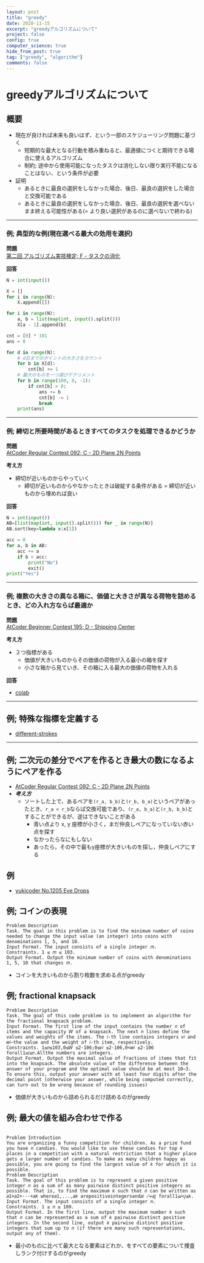 ```yaml
---
layout: post
title: "greedy"
date: 2020-11-15
excerpt: "greedyアルゴリズムについて"
project: false
config: true
computer_science: true
hide_from_post: true
tag: ["greedy", "algorithm"]
comments: false
---
```



# greedyアルゴリズムについて

## 概要
 - 現在が良ければ未来も良いはず、という一部のスケジューリング問題に基づく
   - 短期的な最大となる行動を積み重ねると、最適値につくと期待できる場合に使えるアルゴリズム
   - 制約; 途中から使用可能になったタスクは消化しない限り実行不能になることはない、という条件が必要
 - 証明
   - あるときに最良の選択をしなかった場合、後日、最良の選択をした場合と交換可能である
   - あるときに最良の選択をしなかった場合、後日、最良の選択を選べないまま終える可能性がある(= より良い選択があるのに選べないで終わる)

--- 

### 例; 典型的な例(現在選べる最大の効用を選択)

**問題**  
[第二回 アルゴリズム実技検定; F - タスクの消化](https://atcoder.jp/contests/past202004-open/tasks/past202004_f)  

**回答**  
```python
N = int(input())

X = []
for i in range(N):
    X.append([])

for i in range(N):
    a, b = list(map(int, input().split()))
    X[a - 1].append(b)

cnt = [0] * 101
ans = 0

for d in range(N):
	# d日までのポイントの大きさをカウント
    for b in X[d]:
        cnt[b] += 1
	# 最大のものを一つ選びデクリメント
    for b in range(100, 0, -1):
        if cnt[b] > 0:
            ans += b
            cnt[b] -= 1
            break
    print(ans)
```

---

### 例; 締切と所要時間があるときすべてのタスクを処理できるかどうか

**問題**  
[AtCoder Regular Contest 092; C - 2D Plane 2N Points](https://atcoder.jp/contests/arc092/tasks/arc092_a)  

**考え方**  
 - 締切が近いものからやっていく
   - 締切が近いものからやなかったときは破綻する条件がある = 締切が近いものから埋めれば良い

**回答**  
```python
N = int(input())
AB=[list(map(int, input().split())) for _ in range(N)]
AB.sort(key=lambda x:x[1])

acc = 0
for a, b in AB:
    acc += a
    if b < acc:
        print("No")
        exit()
print("Yes")
```

---

### 例; 複数の大きさの異なる箱に、価値と大きさが異なる荷物を詰めるとき、どの入れ方ならば最適か  

**問題**  
[AtCoder Beginner Contest 195; D - Shipping Center](https://atcoder.jp/contests/abc195/tasks/abc195_d)  

**考え方**  
 - ２つ指標がある
   - 価値が大きいものからその価値の荷物が入る最小の箱を探す
   - 小さな箱から見ていき、その箱に入る最大の価値の荷物を入れる

**回答**  
 - [colab](https://colab.research.google.com/drive/1MRhuN2TKHgHGY6WaU_F6QiRH4inwhBjz?usp=sharing)
---

## 例; 特殊な指標を定義する
 - [different-strokes](/different-strokes)

---

## 例; 二次元の差分でペアを作るとき最大の数になるようにペアを作る
 - [AtCoder Regular Contest 092; C - 2D Plane 2N Points](https://atcoder.jp/contests/arc092/tasks/arc092_a)
 - ***考え方***
   - ソートした上で、あるペアを`(r_a, b_b)`と`(r_b, b_a)`というペアがあったとき、`r_a < r_b`ならば交換可能であり、`(r_a, b_a)`と`(r_b, b_b)`とすることができるが、逆はできないことがある
	 - 青い点より x, y 座標が小さく，まだ仲良しペアになっていない赤い点を探す
	 - なかったらなにもしない
	 - あったら，その中で最もy座標が大きいものを探し，仲良しペアにする

## 例
 - [yukicoder No.1205 Eye Drops](https://yukicoder.me/problems/no/1205)

## 例; コインの表現

```console
Problem Description
Task. The goal in this problem is to find the minimum number of coins needed to change the input value (an integer) into coins with denominations 1, 5, and 10.
Input Format. The input consists of a single integer 𝑚.
Constraints. 1 ≤ 𝑚 ≤ 103.
Output Format. Output the minimum number of coins with denominations 1, 5, 10 that changes 𝑚.
```
 - コインを大きいものから割り枚数を求める点がgreedy

## 例; fractional knapsack

```console
Problem Description
Task. The goal of this code problem is to implement an algorithm for the fractional knapsack problem.
Input Format. The first line of the input contains the number 𝑛 of items and the capacity 𝑊 of a knapsack. The next 𝑛 lines define the values and weights of the items. The 𝑖-th line contains integers 𝑣𝑖 and 𝑤𝑖—the value and the weight of 𝑖-th item, respectively.
Constraints. 1≤𝑛≤103,0≤𝑊 ≤2·106;0≤𝑣𝑖 ≤2·106,0<𝑤𝑖 ≤2·106 forall1≤𝑖≤𝑛.Allthe numbers are integers.
Output Format. Output the maximal value of fractions of items that fit into the knapsack. The absolute value of the difference between the answer of your program and the optimal value should be at most 10−3. To ensure this, output your answer with at least four digits after the decimal point (otherwise your answer, while being computed correctly, can turn out to be wrong because of rounding issues)
```
 - 価値が大きいものから詰められるだけ詰めるのがgreedy

## 例; 最大の値を組み合わせで作る

```console

Problem Introduction
You are organizing a funny competition for children. As a prize fund you have 𝑛 candies. You would like to use these candies for top 𝑘 places in a competition with a natural restriction that a higher place gets a larger number of candies. To make as many children happy as possible, you are going to find the largest value of 𝑘 for which it is possible.
Problem Description
Task. The goal of this problem is to represent a given positive integer 𝑛 as a sum of as many pairwise distinct positive integers as possible. That is, to find the maximum 𝑘 such that 𝑛 can be written as 𝑎1+𝑎2+···+𝑎𝑘 where𝑎1,...,𝑎𝑘 arepositiveintegersand𝑎𝑖 ̸=𝑎𝑗 forall1≤𝑖<𝑗≤𝑘.
Input Format. The input consists of a single integer 𝑛.
Constraints. 1 ≤ 𝑛 ≤ 109.
Output Format. In the first line, output the maximum number 𝑘 such that 𝑛 can be represented as a sum of 𝑘 pairwise distinct positive integers. In the second line, output 𝑘 pairwise distinct positive integers that sum up to 𝑛 (if there are many such representations, output any of them).
```
 - 最小のものに比べて最大となる要素はどれか、をすべての要素について捜査しランク付けするのがgreedy
